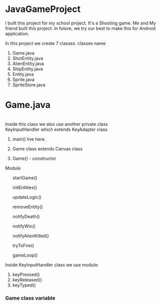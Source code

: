 # JavaGameProject
I built this project for my school project. It's a Shooting game. 
Me and My friend built this project. In future, we try our best to make this for Android application.

In this project we create 7 classes. classes name
<ol>
  <li>Game.java</li>
  <li>ShotEntity.java</li>
  <li>AlienEntity.java</li>
  <li>ShipEntity.java</li>
  <li>Entity.java</li>
  <li>Sprite.java</li>
  <li>SpriteStore.java</li>
</ol>
<h1>Game.java</h1> </br>
Inside this class we also use another private class<br/>
KeyInputHandler which extends KeyAdapter class

1. main() live here.

2. Game class extends Canvas class

3. Game() - constructor

Module 
<ol>
startGame()

initEntities()

updateLogic()

removeEntity()

notifyDeath()

notifyWin()

notifyAlienKilled()

tryToFire()

gameLoop()
</ol>
Inside KeyInputHandler class we use module:
<ol>
  <li>keyPressed()</li>
  <li>keyReleased()</li>
  <li>keyTyped()</li>
 </ol>
<h3>Game class variable</h3>









